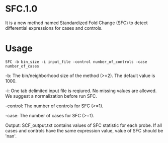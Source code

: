 # SFC.1.0
It is a new method named Standardized Fold Change (SFC) to detect differential expressions for cases and controls.

# Usage
```
SFC -b bin_size -i input_file -control number_of_controls -case number_of_cases
```
-b: The bin/neighborhood size of the method (>=2). The default value is 1000.

-i: One tab delimited input file is reqiured. No missing values are allowed. We suggest a normalization before run SFC.

-control: The number of controls for SFC (>=1). 

-case: The number of cases for SFC (>=1).

Output: SCF_output.txt contains values of SFC statistic for each probe. If all cases and controls have the same expression value, value of SFC should be 'nan'.

